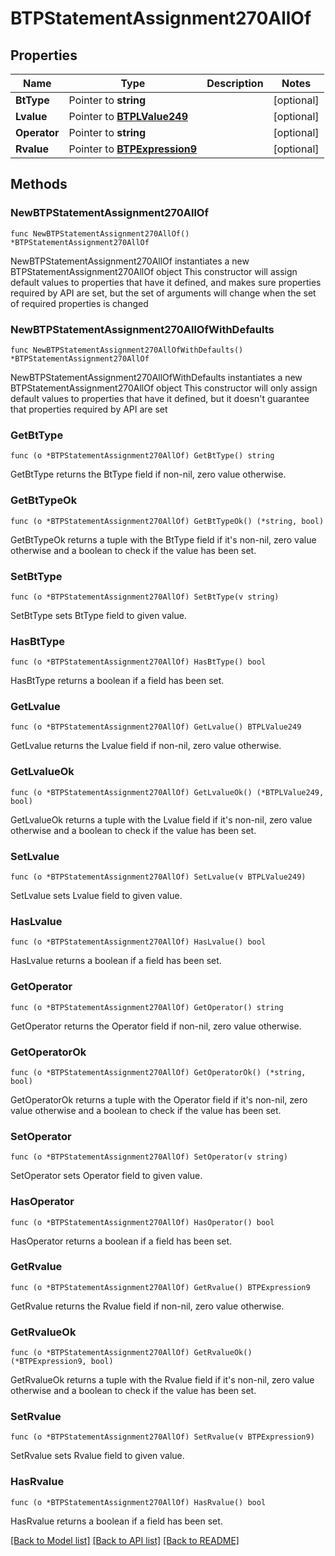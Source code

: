 # BTPStatementAssignment270AllOf

## Properties

Name | Type | Description | Notes
------------ | ------------- | ------------- | -------------
**BtType** | Pointer to **string** |  | [optional] 
**Lvalue** | Pointer to [**BTPLValue249**](BTPLValue249.md) |  | [optional] 
**Operator** | Pointer to **string** |  | [optional] 
**Rvalue** | Pointer to [**BTPExpression9**](BTPExpression9.md) |  | [optional] 

## Methods

### NewBTPStatementAssignment270AllOf

`func NewBTPStatementAssignment270AllOf() *BTPStatementAssignment270AllOf`

NewBTPStatementAssignment270AllOf instantiates a new BTPStatementAssignment270AllOf object
This constructor will assign default values to properties that have it defined,
and makes sure properties required by API are set, but the set of arguments
will change when the set of required properties is changed

### NewBTPStatementAssignment270AllOfWithDefaults

`func NewBTPStatementAssignment270AllOfWithDefaults() *BTPStatementAssignment270AllOf`

NewBTPStatementAssignment270AllOfWithDefaults instantiates a new BTPStatementAssignment270AllOf object
This constructor will only assign default values to properties that have it defined,
but it doesn't guarantee that properties required by API are set

### GetBtType

`func (o *BTPStatementAssignment270AllOf) GetBtType() string`

GetBtType returns the BtType field if non-nil, zero value otherwise.

### GetBtTypeOk

`func (o *BTPStatementAssignment270AllOf) GetBtTypeOk() (*string, bool)`

GetBtTypeOk returns a tuple with the BtType field if it's non-nil, zero value otherwise
and a boolean to check if the value has been set.

### SetBtType

`func (o *BTPStatementAssignment270AllOf) SetBtType(v string)`

SetBtType sets BtType field to given value.

### HasBtType

`func (o *BTPStatementAssignment270AllOf) HasBtType() bool`

HasBtType returns a boolean if a field has been set.

### GetLvalue

`func (o *BTPStatementAssignment270AllOf) GetLvalue() BTPLValue249`

GetLvalue returns the Lvalue field if non-nil, zero value otherwise.

### GetLvalueOk

`func (o *BTPStatementAssignment270AllOf) GetLvalueOk() (*BTPLValue249, bool)`

GetLvalueOk returns a tuple with the Lvalue field if it's non-nil, zero value otherwise
and a boolean to check if the value has been set.

### SetLvalue

`func (o *BTPStatementAssignment270AllOf) SetLvalue(v BTPLValue249)`

SetLvalue sets Lvalue field to given value.

### HasLvalue

`func (o *BTPStatementAssignment270AllOf) HasLvalue() bool`

HasLvalue returns a boolean if a field has been set.

### GetOperator

`func (o *BTPStatementAssignment270AllOf) GetOperator() string`

GetOperator returns the Operator field if non-nil, zero value otherwise.

### GetOperatorOk

`func (o *BTPStatementAssignment270AllOf) GetOperatorOk() (*string, bool)`

GetOperatorOk returns a tuple with the Operator field if it's non-nil, zero value otherwise
and a boolean to check if the value has been set.

### SetOperator

`func (o *BTPStatementAssignment270AllOf) SetOperator(v string)`

SetOperator sets Operator field to given value.

### HasOperator

`func (o *BTPStatementAssignment270AllOf) HasOperator() bool`

HasOperator returns a boolean if a field has been set.

### GetRvalue

`func (o *BTPStatementAssignment270AllOf) GetRvalue() BTPExpression9`

GetRvalue returns the Rvalue field if non-nil, zero value otherwise.

### GetRvalueOk

`func (o *BTPStatementAssignment270AllOf) GetRvalueOk() (*BTPExpression9, bool)`

GetRvalueOk returns a tuple with the Rvalue field if it's non-nil, zero value otherwise
and a boolean to check if the value has been set.

### SetRvalue

`func (o *BTPStatementAssignment270AllOf) SetRvalue(v BTPExpression9)`

SetRvalue sets Rvalue field to given value.

### HasRvalue

`func (o *BTPStatementAssignment270AllOf) HasRvalue() bool`

HasRvalue returns a boolean if a field has been set.


[[Back to Model list]](../README.md#documentation-for-models) [[Back to API list]](../README.md#documentation-for-api-endpoints) [[Back to README]](../README.md)


